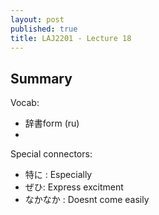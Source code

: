 ```yaml
---
layout: post
published: true
title: LAJ2201 - Lecture 18
---
```

## Summary

Vocab:
- 辞書form (ru)
- 

Special connectors:
- 特に : Especially
- ぜひ: Express excitment
- なかなか : Doesnt come easily
